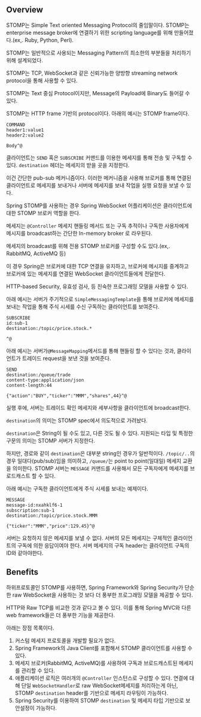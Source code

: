 ## Overview

STOMP는 Simple Text oriented Messaging Protocol의 줄임말이다.
STOMP는 enterprise message broker에 연결하기 위한 scripting language를 위해 만들어졌다.(ex,. Ruby, Python, Perl).

STOMP는 일반적으로 사용되는 Messaging Pattern의 최소한의 부분들을 처리하기 위해 설계되었다.

STOMP는 TCP, WebSocket과 같은 신뢰가능한 양방향 streaming network protocol을 통해 사용할 수 있다.

STOMP는 Text 중심 Protocol이지만, Message의 Payload에 Binary도 들어갈 수 있다.

STOMP는 HTTP frame 기반의 protocol이다. 아래의 예시는 STOMP frame이다.

```
COMMAND
header1:value1
header2:value2

Body^@
```
클라이언트는 `SEND` 혹은 `SUBSCRIBE` 커맨드를 이용한 메세지를 통해 전송 및 구독할 수 있다.
`destination` 헤더는 메세지의 받을 곳을 지정한다.

이건 간단한 pub-sub 메커니즘이다. 이러한 메커니즘을 사용해 브로커를 통해 연결된 클라이언트로 메세지를 보내거나 서버에 메세지를 보내 작업을 실행 요청을 보낼 수 있다.

Spring STOMP를 사용하는 경우 Spring WebSocket 어플리케이션은 클라이언트에 대한 STOMP 브로커 역할을 한다.

메세지는 `@Controller` 메세지 핸들링 메서드 또는 구독 추적이나 구독한 사용자에게 메시지를 broadcast하는 간단한 In-memory broker 로 라우된다.

메세지의 broadcast를 위해 전용 STOMP 브로커를 구성할 수도 있다.(ex,. RabbitMQ, ActiveMQ 등)

이 경우 Spring은 브로커에 대한 TCP 연결을 유지하고, 브로커에 메시지를 중계하고 브로커에 있는 메세지를 연결된 WebSocket 클라이언트들에게 전달한다.

HTTP-based Security, 유효성 검사, 등 친숙한 프로그래밍 모델을 사용할 수 있다.

아래 예시는 서버가 주기적으로 `SimpleMessagingTemplate`을 통해 브로커에 메세지를 보내는 작업을 통해 주식 시세를 수신 구독하는 클라이언트를 보여준다.


```
SUBSCRIBE
id:sub-1
destination:/topic/price.stock.*

^@
```

아래 예시는 서버가`@MessageMapping`메서드를 통해 핸들링 할 수 있다는 것과, 클라이언트가 트레이드 request을 보낸 것을 보여준다.


```
SEND
destination:/queue/trade
content-type:application/json
content-length:44

{"action":"BUY","ticker":"MMM","shares",44}^@
```

실행 후에, 서버는 트레이드 확인 메세지와 세부사항을 클라이언트에 broadcast한다.

`destination`의 의미는 STOMP spec에서 의도적으로 가려놨다.

`destination`은 String이 될 수도 있고, 다른 것도 될 수 있다.
지원되는 타입 및 특정한 구문의 의미는 STOMP 서버가 지정한다.

하지만, 경로와 같이 `destination`은 대부분 string인 경우가 일반적이다. 
`/topic/..`의 경우 일대다(pub/sub)임을 의미하고, `/queue/`는 point to point(일대일) 메세지 교환을 의미한다.
STOMP 서버는 `MESSAGE` 커맨드를 사용해서 모든 구독자에게 메세지를 브로드캐스트 할 수 있다.

아래 예시는 구독한 클라이언트에게 주식 시세를 보내는 예제이다.


```
MESSAGE
message-id:nxahklf6-1
subscription:sub-1
destination:/topic/price.stock.MMM

{"ticker":"MMM","price":129.45}^@
```
서버는 요청하지 않은 메세지를 보낼 수 없다.
서버의 모든 메세지는 구체적인 클라이언트의 구독에 의한 응답이여야 한다.
서버 메세지의 구독 header는 클라이언트 구독의 ID와 같아야한다.

## Benefits

하위프로토콜인 STOMP를 사용하면, Spring Framework와 Spring Security가 단순한 raw WebSocket을 사용하는 것 보다 더 풍부한 프로그래밍 모델을 제공할 수 있다. 

HTTP와 Raw TCP를 비교한 것과 같다고 볼 수 있다.
이를 통해 Spring MVC와 다른 web framework들은 더 풍부한 기능을 제공한다.

아래는 장점 목록이다.
1. 커스텀 메세지 프로토콜을 개발할 필요가 없다.
2. Spring Framework의 Java Client를 포함해서 STOMP 클라이언트를 사용할 수 있다.
3. 메세지 브로커(RabbitMQ, ActiveMQ)를 사용하여 구독과 브로드캐스트된 메세지를 관리할 수 있다.
4. 애플리케이션 로직은 여러개의 `@Controller` 인스턴스로 구성할 수 있다. 연결에 대해 단일 `WebSocketHandler`로 raw WebSocket메세지를 처리하는게 아닌, STOMP `destination` header를 기반으로 메세지 라우팅이 가능하다.
5. Spring Security를 이용하여 STOMP `destination` 및 메세지 타입 기반으로 보안설정이 가능하다.

